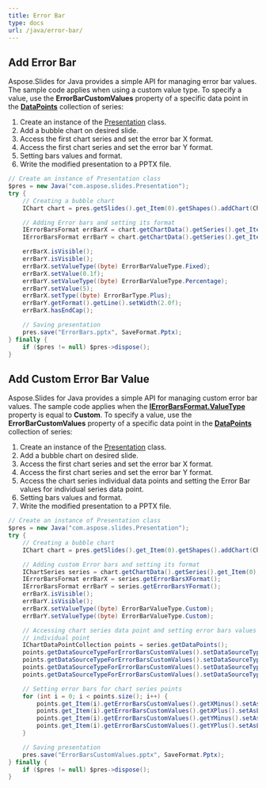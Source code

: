 ```yaml
---
title: Error Bar
type: docs
url: /java/error-bar/
---
```


## **Add Error Bar**
Aspose.Slides for Java provides a simple API for managing error bar values. The sample code applies when using a custom value type. To specify a value, use the **ErrorBarCustomValues** property of a specific data point in the [**DataPoints**](https://apireference.aspose.com/slides/java/com.aspose.slides/IChartSeriesCollection) collection of series:

1. Create an instance of the [Presentation](https://apireference.aspose.com/slides/java/com.aspose.slides/Presentation) class.
1. Add a bubble chart on desired slide.
1. Access the first chart series and set the error bar X format.
1. Access the first chart series and set the error bar Y format.
1. Setting bars values and format.
1. Write the modified presentation to a PPTX file.

```java
// Create an instance of Presentation class
$pres = new Java("com.aspose.slides.Presentation");
try {
    // Creating a bubble chart
    IChart chart = pres.getSlides().get_Item(0).getShapes().addChart(ChartType.Bubble, 50, 50, 400, 300, true);

    // Adding Error bars and setting its format
    IErrorBarsFormat errBarX = chart.getChartData().getSeries().get_Item(0).getErrorBarsXFormat();
    IErrorBarsFormat errBarY = chart.getChartData().getSeries().get_Item(0).getErrorBarsYFormat();

    errBarX.isVisible();
    errBarY.isVisible();
    errBarX.setValueType((byte) ErrorBarValueType.Fixed);
    errBarX.setValue(0.1f);
    errBarY.setValueType((byte) ErrorBarValueType.Percentage);
    errBarY.setValue(5);
    errBarX.setType((byte) ErrorBarType.Plus);
    errBarY.getFormat().getLine().setWidth(2.0f);
    errBarX.hasEndCap();

    // Saving presentation
    pres.save("ErrorBars.pptx", SaveFormat.Pptx);
} finally {
    if ($pres != null) $pres->dispose();
}
```

## **Add Custom Error Bar Value**
Aspose.Slides for Java provides a simple API for managing custom error bar values. The sample code applies when the [**IErrorBarsFormat.ValueType**](https://apireference.aspose.com/slides/java/com.aspose.slides/IErrorBarsFormat#getValue--) property is equal to **Custom**. To specify a value, use the **ErrorBarCustomValues** property of a specific data point in the [**DataPoints**](https://apireference.aspose.com/slides/java/com.aspose.slides/IChartSeriesCollection) collection of series:

1. Create an instance of the [Presentation](https://apireference.aspose.com/slides/java/com.aspose.slides/Presentation) class.
1. Add a bubble chart on desired slide.
1. Access the first chart series and set the error bar X format.
1. Access the first chart series and set the error bar Y format.
1. Access the chart series individual data points and setting the Error Bar values for individual series data point.
1. Setting bars values and format.
1. Write the modified presentation to a PPTX file.

```java
// Create an instance of Presentation class
$pres = new Java("com.aspose.slides.Presentation");
try {
    // Creating a bubble chart
    IChart chart = pres.getSlides().get_Item(0).getShapes().addChart(ChartType.Bubble, 50, 50, 400, 300, true);

    // Adding custom Error bars and setting its format
    IChartSeries series = chart.getChartData().getSeries().get_Item(0);
    IErrorBarsFormat errBarX = series.getErrorBarsXFormat();
    IErrorBarsFormat errBarY = series.getErrorBarsYFormat();
    errBarX.isVisible();
    errBarY.isVisible();
    errBarX.setValueType((byte) ErrorBarValueType.Custom);
    errBarY.setValueType((byte) ErrorBarValueType.Custom);

    // Accessing chart series data point and setting error bars values for
    // individual point
    IChartDataPointCollection points = series.getDataPoints();
    points.getDataSourceTypeForErrorBarsCustomValues().setDataSourceTypeForXPlusValues((byte) DataSourceType.DoubleLiterals);
    points.getDataSourceTypeForErrorBarsCustomValues().setDataSourceTypeForXMinusValues((byte) DataSourceType.DoubleLiterals);
    points.getDataSourceTypeForErrorBarsCustomValues().setDataSourceTypeForYPlusValues((byte) DataSourceType.DoubleLiterals);
    points.getDataSourceTypeForErrorBarsCustomValues().setDataSourceTypeForYMinusValues((byte) DataSourceType.DoubleLiterals);

    // Setting error bars for chart series points
    for (int i = 0; i < points.size(); i++) {
        points.get_Item(i).getErrorBarsCustomValues().getXMinus().setAsLiteralDouble(i + 1);
        points.get_Item(i).getErrorBarsCustomValues().getXPlus().setAsLiteralDouble(i + 1);
        points.get_Item(i).getErrorBarsCustomValues().getYMinus().setAsLiteralDouble(i + 1);
        points.get_Item(i).getErrorBarsCustomValues().getYPlus().setAsLiteralDouble(i + 1);
    }

    // Saving presentation
    pres.save("ErrorBarsCustomValues.pptx", SaveFormat.Pptx);
} finally {
    if ($pres != null) $pres->dispose();
}
```
